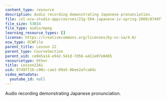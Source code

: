 ```yaml
---
content_type: resource
description: Audio recording demonstrating Japanese pronunciation.
file: /ol-ocw-studio-app/courses/21g-504-japanese-iv-spring-2009/8749ff16c00ccae289a50bee2afca84c_Lesson22A1.mp3
file_size: 53034
file_type: audio/mpeg
learning_resource_types: []
license: https://creativecommons.org/licenses/by-nc-sa/4.0/
ocw_type: OCWFile
parent_title: Lesson 22
parent_type: CourseSection
parent_uid: ce845a14-e942-541d-7d56-a411e07e0465
resourcetype: Other
title: Lesson22A1
uid: 8749ff16-c00c-cae2-89a5-0bee2afca84c
video_metadata:
  youtube_id: null
---
```

Audio recording demonstrating Japanese pronunciation.
